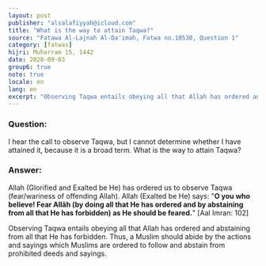 ```yaml
---
layout: post
publisher: "alsalafiyyah@icloud.com"
title: "What is the way to attain Taqwa?"
source: "Fatawa Al-Lajnah Al-Da'imah, Fatwa no.10530, Question 1"
category: [fatwas]
hijri: Muharram 15, 1442
date: 2020-09-03
group6: true
note: true
locale: en
lang: en
excerpt: "Observing Taqwa entails obeying all that Allah has ordered and abstaining from all that He has forbidden. Thus, a Muslim should abide by the actions and sayings which Muslims are ordered to follow and abstain from prohibited deeds and sayings."
---
```


### Question: 
I hear the call to observe Taqwa, but I cannot determine whether I have attained it, because it is a broad term. What is the way to attain Taqwa? 

### Answer:
Allah (Glorified and Exalted be He) has ordered us to observe Taqwa (fear/wariness of offending Allah). Allah (Exalted be He) says: "**O you who believe! Fear Allâh (by doing all that He has ordered and by abstaining from all that He has forbidden) as He should be feared.**" [Aal Imran: 102]

Observing Taqwa entails obeying all that Allah has ordered and abstaining from all that He has forbidden. Thus, a Muslim should abide by the actions and sayings which Muslims are ordered to follow and abstain from prohibited deeds and sayings.
